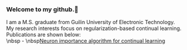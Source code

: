 ### Welcome to my github.👋 <br>
I am a M.S. graduate from Guilin University of Electronic Technology. <br>
My research interests focus on regularization-based continual learning. <br>
Publications are shown below: <br>
\nbsp - \nbsp[Neuron importance algorithm for continual learning](https://doi.org/10.1117/12.3009542)

<!--
**mika7614/mika7614** is a ✨ _special_ ✨ repository because its `README.md` (this file) appears on your GitHub profile.

Here are some ideas to get you started:

- 🔭 I’m currently working on ...
- 🌱 I’m currently learning ...
- 👯 I’m looking to collaborate on ...
- 🤔 I’m looking for help with ...
- 💬 Ask me about ...
- 📫 How to reach me: ...
- 😄 Pronouns: ...
- ⚡ Fun fact: ...
-->


